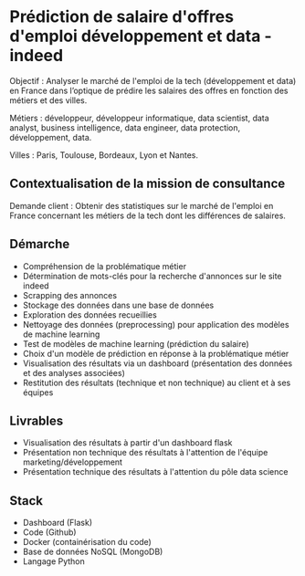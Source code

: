 # Prédiction de salaire d'offres d'emploi développement et data - indeed

Objectif : Analyser le marché de l'emploi de la tech (développement et data) en France dans l’optique de prédire les salaires des offres en fonction des métiers et des villes.

Métiers : développeur, développeur informatique, data scientist, data analyst, business intelligence, data engineer, data protection, développement, data.

Villes : Paris, Toulouse, Bordeaux, Lyon et Nantes.

## Contextualisation de la mission de consultance

Demande client : Obtenir des statistiques sur le marché de l'emploi en France concernant les métiers de la tech dont les différences de salaires.

## Démarche

- Compréhension de la problématique métier 
- Détermination de mots-clés pour la recherche d'annonces sur le site indeed
- Scrapping des annonces 
- Stockage des données dans une base de données
- Exploration des données recueillies
- Nettoyage des données (preprocessing) pour application des modèles de machine learning
- Test de modèles de machine learning (prédiction du salaire) 
- Choix d'un modèle de prédiction en réponse à la problématique métier 
- Visualisation des résultats via un dashboard (présentation des données et des analyses associées)
- Restitution des résultats (technique et non technique) au client et à ses équipes

## Livrables 

- Visualisation des résultats à partir d'un dashboard flask
- Présentation non technique des résultats à l'attention de l'équipe marketing/développement
- Présentation technique des résultats à l'attention du pôle data science

## Stack

- Dashboard (Flask) 
- Code (Github)
- Docker (containérisation du code)
- Base de données NoSQL (MongoDB)
- Langage Python 
